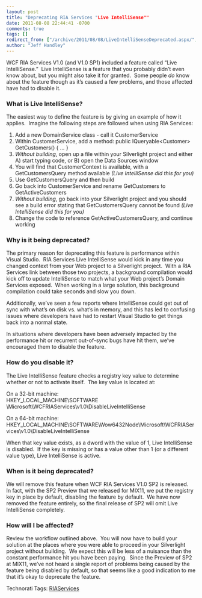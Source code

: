 ```yaml
---
layout: post
title: "Deprecating RIA Services "Live IntelliSense""
date: 2011-08-08 22:44:41 -0700
comments: true
tags: []
redirect_from: ["/archive/2011/08/08/LiveIntelliSenseDeprecated.aspx/", "/archive/2011/08/08/liveintellisensedeprecated.aspx"]
author: "Jeff Handley"
---
```

<!-- more -->
<p>WCF RIA Services V1.0 (and V1.0 SP1) included a feature called “Live IntelliSense.”  Live IntelliSense is a feature that you probably didn’t even know about, but you might also take it for granted.  Some people <em>do</em> know about the feature though as it’s caused a few problems, and those affected have had to disable it.</p>
<h3>What is Live IntelliSense?</h3>
<p>The easiest way to define the feature is by giving an example of how it applies.  Imagine the following steps are followed when using RIA Services:</p>
<ol>
  <li>Add a new DomainService class - call it CustomerService </li>
  <li>Within CustomerService, add a method: public IQueryable&lt;Customer&gt; GetCustomers() { … } </li>
  <li><em>Without building</em>, open up a file within your Silverlight project and either A) start typing code, or B) open the Data Sources window </li>
  <li>You will find that CustomerContext is available, with a GetCustomersQuery method available <em>(Live IntelliSense did this for you)</em> </li>
  <li>Use GetCustomersQuery and then build </li>
  <li>Go back into CustomerService and rename GetCustomers to GetActiveCustomers </li>
  <li><em>Without building</em>, go back into your Silverlight project and you should see a build error stating that GetCustomersQuery cannot be found <em>(Live IntelliSense did this for you)</em> </li>
  <li>Change the code to reference GetActiveCustomersQuery, and continue working </li>
</ol>
<h3>Why is it being deprecated?</h3>
<p>The primary reason for deprecating this feature is performance within Visual Studio.  RIA Services Live IntelliSense would kick in any time you changed context from your Web project to a Silverlight project.  With a RIA Services link between those two projects, a background compilation would kick off to update IntelliSense to match what your Web project’s Domain Services exposed.  When working in a large solution, this background compilation could take seconds and slow you down.</p>
<p>Additionally, we’ve seen a few reports where IntelliSense could get out of sync with what’s on disk vs. what’s in memory, and this has led to confusing issues where developers have had to restart Visual Studio to get things back into a normal state.</p>
<p>In situations where developers have been adversely impacted by the performance hit or recurrent out-of-sync bugs have hit them, we’ve encouraged them to disable the feature.</p>
<h3>How do you disable it?</h3>
<p>The Live IntelliSense feature checks a registry key value to determine whether or not to activate itself.  The key value is located at:</p>
<p>On a 32-bit machine: <br />
HKEY_LOCAL_MACHINE\SOFTWARE \Microsoft\WCFRIAServices\v1.0\DisableLiveIntelliSense</p>
<p>On a 64-bit machine: <br />
HKEY_LOCAL_MACHINE\SOFTWARE\Wow6432Node\Microsoft\WCFRIAServices\v1.0\DisableLiveIntelliSense</p>
<p>When that key value exists, as a dword with the value of 1, Live IntelliSense is disabled.  If the key is missing or has a value other than 1 (or a different value type), Live IntelliSense is active.</p>
<h3>When is it being deprecated?</h3>
<p>We will remove this feature when WCF RIA Services V1.0 SP2 is released.  In fact, with the SP2 Preview that we released for MIX11, we put the registry key in place by default, disabling the feature by default.  We have now removed the feature entirely, so the final release of SP2 will omit Live IntelliSense completely.</p>
<h3>How will I be affected?</h3>
<p>Review the workflow outlined above.  You will now have to build your solution at the places where you were able to proceed in your Silverlight project without building.  We expect this will be less of a nuisance than the constant performance hit you have been paying.  Since the Preview of SP2 at MIX11, we’ve not heard a single report of problems being caused by the feature being disabled by default, so that seems like a good indication to me that it’s okay to deprecate the feature.</p>
<div style="PADDING-BOTTOM: 0px; MARGIN: 0px; PADDING-LEFT: 0px; PADDING-RIGHT: 0px; DISPLAY: inline; FLOAT: none; PADDING-TOP: 0px" id="scid:0767317B-992E-4b12-91E0-4F059A8CECA8:2b324231-f62a-4af8-b85e-8c89a24cf0c0" class="wlWriterEditableSmartContent">Technorati Tags: <a rel="tag" href="http://technorati.com/tags/RIAServices">RIAServices</a></div>
<h3> </h3>

